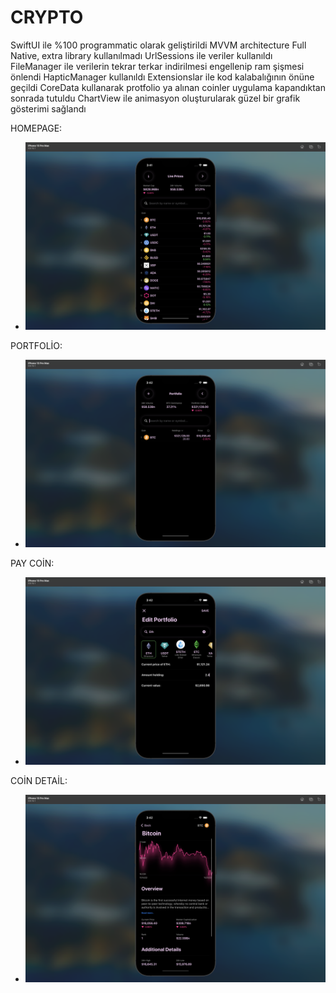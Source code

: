 #  CRYPTO
SwiftUI ile %100 programmatic olarak geliştirildi MVVM architecture Full Native, extra library kullanılmadı UrlSessions ile veriler kullanıldı FileManager ile verilerin tekrar terkar indirilmesi engellenip ram şişmesi önlendi HapticManager kullanıldı Extensionslar ile kod kalabalığının önüne geçildi CoreData kullanarak protfolio ya alınan coinler uygulama kapandıktan sonrada tutuldu ChartView ile animasyon oluşturularak güzel bir grafik gösterimi sağlandı

HOMEPAGE:

* ![Homepage](Photos/homepage.png)

PORTFOLİO:

* ![Homepage](Photos/portfolio.png)

PAY COİN:

* ![Homepage](Photos/paycoin.png)

COİN DETAİL:

* ![Homepage](Photos/coindetail.png)
